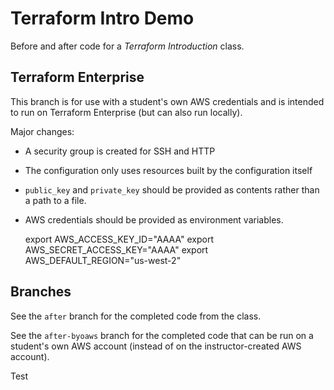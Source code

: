 # Terraform Intro Demo

Before and after code for a _Terraform Introduction_ class.

## Terraform Enterprise

This branch is for use with a student's own AWS credentials and is intended to run on Terraform Enterprise (but can also run locally).

Major changes:

- A security group is created for SSH and HTTP
- The configuration only uses resources built by the configuration itself
- `public_key` and `private_key` should be provided as contents rather than a path to a file.
- AWS credentials should be provided as environment variables.

    export AWS_ACCESS_KEY_ID="AAAA"
    export AWS_SECRET_ACCESS_KEY="AAAA"
    export AWS_DEFAULT_REGION="us-west-2"

## Branches

See the `after` branch for the completed code from the class.

See the `after-byoaws` branch for the completed code that can be run on a student's own AWS account (instead of on the instructor-created AWS account).

Test
